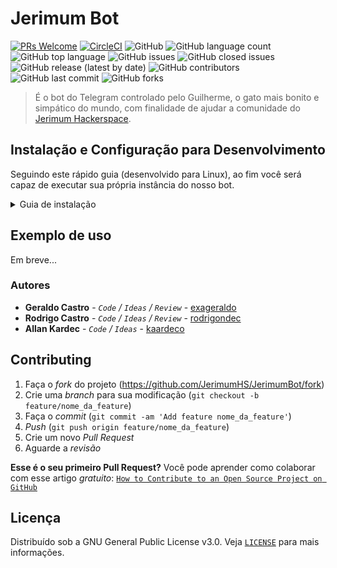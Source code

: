 # Jerimum Bot

[![PRs Welcome](https://img.shields.io/badge/PRs-welcome-brightgreen.svg?style=flat-square)](http://makeapullrequest.com)
[![CircleCI](https://img.shields.io/circleci/build/github/jerimumhs/JerimumBot)](https://circleci.com/gh/jerimumhs/JerimumBot)
![GitHub](https://img.shields.io/github/license/jerimumhs/jerimumbot)
![GitHub language count](https://img.shields.io/github/languages/count/jerimumhs/jerimumbot)
![GitHub top language](https://img.shields.io/github/languages/top/jerimumhs/jerimumbot)
![GitHub issues](https://img.shields.io/github/issues/jerimumhs/jerimumbot)
![GitHub closed issues](https://img.shields.io/github/issues-closed/jerimumhs/jerimumbot)
![GitHub release (latest by date)](https://img.shields.io/github/v/release/jerimumhs/jerimumbot)
![GitHub contributors](https://img.shields.io/github/contributors/jerimumhs/jerimumbot)
![GitHub last commit](https://img.shields.io/github/last-commit/jerimumhs/jerimumbot)
![GitHub forks](https://img.shields.io/github/forks/jerimumhs/jerimumbot?style=social)

> É o bot do Telegram controlado pelo Guilherme, o gato mais bonito e simpático do mundo, com finalidade de ajudar a
comunidade do [Jerimum Hackerspace](http://jerimumhs.org/).

## Instalação e Configuração para Desenvolvimento

Seguindo este rápido guia (desenvolvido para Linux), ao fim você será capaz de executar sua própria instância do nosso bot.

<details><summary>Guia de instalação</summary>

  <details><summary>### Clonando o repositório</summary>

   Para instalar o bot, o primeiro passo é clonar o repositório no seu ambiente local. Isso pode ser
   feito através do seguinte comando, via terminal:

   ~~~~
   git clone https://github.com/jerimumhs/JerimumBot.git
   ~~~~

   Com isso pronto, basta entrar no diretório recém criado:

   ~~~~
   cd JerimumBot/
   ~~~~
  </details>  

  ### Criando um ambiente virtual

  <details>

  Antes de prosseguir na execução do bot, você precisará criar um ambiente virtual. Existem maneiras diferentes de fazer isso, porém, nesse tutorial, mostraremos apenas uma.

  Utilizando Python3.6, basta executar:

  ~~~~
  python3 -m venv {{nome_do_seu_venv}}
  ~~~~

  Onde `{{nome_do_seu_venv}}` deve ser substituído por um nome de sua escolha.

  Agora, será necessário ativar este ambiente:
   
  
  <details> <summary>Linux</summary>
  
    ~~~~
    source {{nome_do_seu_venv}}/bin/activate
    ~~~~
  </details>
  
    
   <details> <summary>Windows</summary>
  
    ~~~~
    {{nome_do_seu_venv}}/bin/activate.bat
    ~~~~
  </details>
    
  Para mais informações sobre o assunto, basta ler a [documentação oficial](https://docs.python.org/3/library/venv.html).

  </details>

  ### Instalando dependências do projeto

  <details>

  Instale estes pacotes:

  ~~~~
  sudo apt install build-essential python3-dev libssl-dev libffi-dev \
                   libxml2-dev libxslt1-dev zlib1g-dev
  ~~~~

  Depois disso, dentro do repositório clonado, basta executar:

  ~~~~
  pip install -r requirements.txt
  ~~~~

  </details>

  ### Criando seu próprio bot no Telegram

  <details>

  Você precisará criar o seu próprio bot no Telegram para testar/desenvolver o JerimumBot. É um processo bastante rápido e simples.
  Inicialmente, acesse a página do [BotFather](https://telegram.me/BotFather) e clique em `Send Message`.

  A partir daí, o Telegram tentará abrir o aplicativo dele na sua máquina. Caso você não o tenha instalado, pode abrir o Telegram Web (ou até mesmo a versão mobile) e pesquisar por `BotFather`. Ao localizá-lo, inicie a conversa com um `/start` e siga as instruções para criar um novo bot. Ao fim, copie o token gerado, que será necessário na próxima seção.

  </details>

  ### Configurando o .env no seu repositório local

  <details>

  Você já está quase lá! Agora é necessário configurar a sua versão local do `.env`. Já existe um arquivo chamado `.env.example` na raiz do diretório. Copie o conteúdo dele para um novo arquivo chamando `.env`.

  Na primeira linha do arquivo você encontrará

  ~~~~
  export BOT_TOKEN=meu_token_123
  ~~~~

  Substitua `meu_token_123` pelo token que foi gerado quando você criou o seu bot, no passo anterior.

  Por último, você precisará carregar as variáveis de ambiente do arquivo `.env` no seu terminal:

  ~~~~
  source .env
  ~~~~

  </details>

  ### Executando o JerimumBot

  <details>

  Depois de ter seguido todos os passos desse tutorial até aqui, você está com tudo pronto para executar o JerimumBot. Basta executar o comando `make run` e... pronto!

  </details>

  ### Testando a sua instância

  <details>

  Depois disso, você pode testar as funcionalidades do JerimumBot no chat do próprio bot que você criou anteriormente. Todos os     comandos do JerimumBot estarão disponíveis para você, além dos novos que você possa ter desenvolvido.

  </details>

</details>

## Exemplo de uso

Em breve...

### Autores

* **Geraldo Castro** - *`Code` / `Ideas` / `Review`* - [exageraldo](https://github.com/exageraldo)
* **Rodrigo Castro** - *`Code` / `Ideas` / `Review`* - [rodrigondec](https://github.com/rodrigondec)
* **Allan Kardec** - *`Code` / `Ideas`* - [kaardeco](https://github.com/kaardeco)

## Contributing

1. Faça o _fork_ do projeto (<https://github.com/JerimumHS/JerimumBot/fork>)
2. Crie uma _branch_ para sua modificação (`git checkout -b feature/nome_da_feature`)
3. Faça o _commit_ (`git commit -am 'Add feature nome_da_feature'`)
4. _Push_ (`git push origin feature/nome_da_feature`)
5. Crie um novo _Pull Request_
6. Aguarde a _revisão_

**Esse é o seu primeiro Pull Request?**
Você pode aprender como colaborar com esse artigo *gratuito*:
[`How to Contribute to an Open Source Project on GitHub`](https://egghead.io/series/how-to-contribute-to-an-open-source-project-on-github)

## Licença

Distribuído sob a GNU General Public License v3.0. Veja [`LICENSE`](LICENSE.md) para mais informações.
